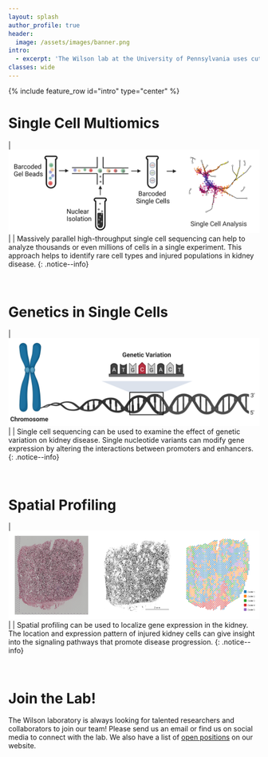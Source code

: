 ```yaml
---
layout: splash
author_profile: true
header:
  image: /assets/images/banner.png
intro: 
  - excerpt: 'The Wilson lab at the University of Pennsylvania uses cutting edge technologies like single cell sequencing and spatial profiling to develop new therapies for chronic kidney disease.'
classes: wide
---
```

{% include feature_row id="intro" type="center" %}

# Single Cell Multiomics

| ![single_cell_overview](assets/images/single_cell_overview.png) |
| Massively parallel high-throughput single cell sequencing can help to analyze thousands or even millions of cells in a single experiment. This approach helps to identify rare cell types and injured populations in kidney disease.
{: .notice--info}

<br/> 

# Genetics in Single Cells

| ![genetic_variation_overview](assets/images/genetic_variation_overview.png) |
| Single cell sequencing can be used to examine the effect of genetic variation on kidney disease. Single nucleotide variants can modify gene expression by altering the interactions between promoters and enhancers.
{: .notice--info}

<br/> 

# Spatial Profiling

| ![visium_clusters](assets/images/visium_clusters.png) |
| Spatial profiling can be used to localize gene expression in the kidney. The location and expression pattern of injured kidney cells can give insight into the signaling pathways that promote disease progression.
{: .notice--info}

<br/> 

# Join the Lab!

The Wilson laboratory is always looking for talented researchers and collaborators to join our team! Please send us an email or find us on social media to connect with the lab. We also have a list of [open positions](/_pages/positions.md) on our website.
